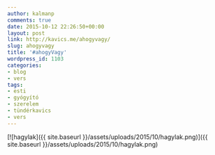 ```yaml
---
author: kalmanp
comments: true
date: 2015-10-12 22:26:50+00:00
layout: post
link: http://kavics.me/ahogyvagy/
slug: ahogyvagy
title: '#ahogyVagy'
wordpress_id: 1103
categories:
- blog
- vers
tags:
- esti
- gyógyító
- szerelem
- tündérkavics
- vers
---
```


[![hagylak]({{ site.baseurl }}/assets/uploads/2015/10/hagylak.png)]({{ site.baseurl }}/assets/uploads/2015/10/hagylak.png)
